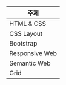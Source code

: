 | 주제           |
| -------------- |
| HTML & CSS     |
| CSS Layout     |
| Bootstrap      |
| Responsive Web |
| Semantic Web   |
| Grid           |